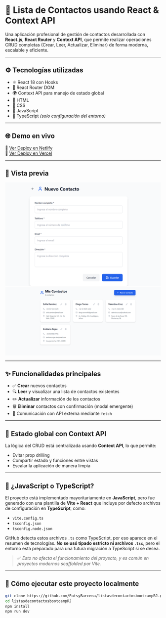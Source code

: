 # 📒 Lista de Contactos usando React & Context API

Una aplicación profesional de gestión de contactos desarrollada con **React.js**, **React Router** y **Context API**, que permite realizar operaciones CRUD completas (Crear, Leer, Actualizar, Eliminar) de forma moderna, escalable y eficiente.

---

## ⚙️ Tecnologías utilizadas

- ⚛️ React 18 con Hooks
- 🎯 React Router DOM
- 🌍 Context API para manejo de estado global
- 🧪 HTML
- 🎨 CSS
- 🧠 JavaScript
- 🧩 TypeScript *(solo configuración del entorno)*

---

## 🌐 Demo en vivo

🔗 [Ver Deploy en Netlify](https://listasdecontactosbootcamprj.netlify.app/)  
🔗 [Ver Deploy en Vercel](https://listadecontactosbootcamp-lskt.vercel.app/)

---

## 📸 Vista previa

![Vista previa 1](https://github.com/PatsyBarcena/listasdecontactosbootcampRJ/blob/main/listadecontactosvistaprevia1.png)  
![Vista previa 2](https://github.com/PatsyBarcena/listasdecontactosbootcampRJ/blob/main/listadecontactosvistaprevia2.png)

---

## ✨ Funcionalidades principales

- ✅ **Crear** nuevos contactos
- 🔍 **Leer** y visualizar una lista de contactos existentes
- ✏️ **Actualizar** información de los contactos
- 🗑️ **Eliminar** contactos con confirmación (modal emergente)
- 🔄 Comunicación con API externa mediante `fetch`

---

## 🧠 Estado global con Context API

La lógica del CRUD está centralizada usando **Context API**, lo que permite:

- Evitar prop drilling
- Compartir estado y funciones entre vistas
- Escalar la aplicación de manera limpia

---

## 📘 ¿JavaScript o TypeScript?

El proyecto está implementado mayoritariamente en **JavaScript**, pero fue generado con una plantilla de **Vite + React** que incluye por defecto archivos de configuración en **TypeScript**, como:

- `vite.config.ts`
- `tsconfig.json`
- `tsconfig.node.json`

GitHub detecta estos archivos `.ts` como TypeScript, por eso aparece en el resumen de tecnologías. **No se usó tipado estricto ni archivos `.tsx`**, pero el entorno está preparado para una futura migración a TypeScript si se desea.

> ✅ *Esto no afecta el funcionamiento del proyecto, y es común en proyectos modernos scaffolded por Vite.*

---

## 🚀 Cómo ejecutar este proyecto localmente

```bash
git clone https://github.com/PatsyBarcena/listasdecontactosbootcampRJ.git
cd listasdecontactosbootcampRJ
npm install
npm run dev
